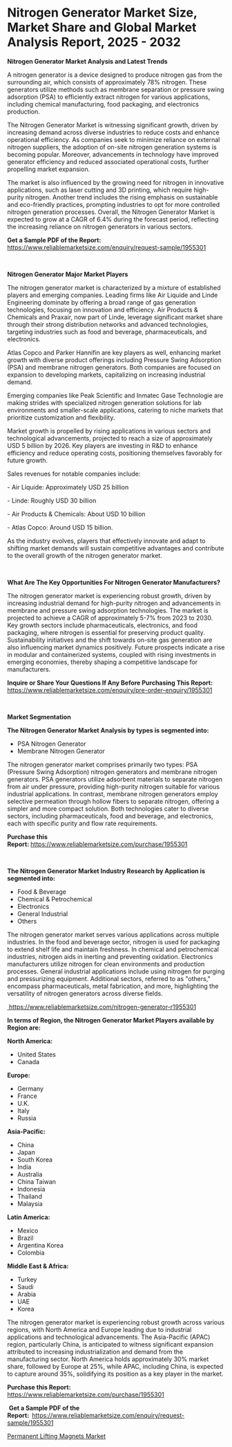 <p><h1>Nitrogen Generator Market Size, Market Share and Global Market Analysis Report, 2025 - 2032</h1></p><p><strong>Nitrogen Generator Market Analysis and Latest Trends</strong></p>
<p><p>A nitrogen generator is a device designed to produce nitrogen gas from the surrounding air, which consists of approximately 78% nitrogen. These generators utilize methods such as membrane separation or pressure swing adsorption (PSA) to efficiently extract nitrogen for various applications, including chemical manufacturing, food packaging, and electronics production. </p><p>The Nitrogen Generator Market is witnessing significant growth, driven by increasing demand across diverse industries to reduce costs and enhance operational efficiency. As companies seek to minimize reliance on external nitrogen suppliers, the adoption of on-site nitrogen generation systems is becoming popular. Moreover, advancements in technology have improved generator efficiency and reduced associated operational costs, further propelling market expansion.</p><p>The market is also influenced by the growing need for nitrogen in innovative applications, such as laser cutting and 3D printing, which require high-purity nitrogen. Another trend includes the rising emphasis on sustainable and eco-friendly practices, prompting industries to opt for more controlled nitrogen generation processes. Overall, the Nitrogen Generator Market is expected to grow at a CAGR of 6.4% during the forecast period, reflecting the increasing reliance on nitrogen generators in various sectors.</p></p>
<p><strong>Get a Sample PDF of the Report:&nbsp;</strong> <a href="https://www.reliablemarketsize.com/enquiry/request-sample/1955301?utm_campaign=3104&utm_medium=2&utm_source=Github&utm_content=ia&utm_term=08042025&utm_id=nitrogen-generator">https://www.reliablemarketsize.com/enquiry/request-sample/1955301</a></p>
<p>&nbsp;</p>
<p><strong>Nitrogen Generator Major Market Players</strong></p>
<p><p>The nitrogen generator market is characterized by a mixture of established players and emerging companies. Leading firms like Air Liquide and Linde Engineering dominate by offering a broad range of gas generation technologies, focusing on innovation and efficiency. Air Products & Chemicals and Praxair, now part of Linde, leverage significant market share through their strong distribution networks and advanced technologies, targeting industries such as food and beverage, pharmaceuticals, and electronics.</p><p>Atlas Copco and Parker Hannifin are key players as well, enhancing market growth with diverse product offerings including Pressure Swing Adsorption (PSA) and membrane nitrogen generators. Both companies are focused on expansion to developing markets, capitalizing on increasing industrial demand.</p><p>Emerging companies like Peak Scientific and Inmatec Gase Technologie are making strides with specialized nitrogen generation solutions for lab environments and smaller-scale applications, catering to niche markets that prioritize customization and flexibility.</p><p>Market growth is propelled by rising applications in various sectors and technological advancements, projected to reach a size of approximately USD 5 billion by 2026. Key players are investing in R&D to enhance efficiency and reduce operating costs, positioning themselves favorably for future growth.</p><p>Sales revenues for notable companies include:</p><p>- Air Liquide: Approximately USD 25 billion</p><p>- Linde: Roughly USD 30 billion</p><p>- Air Products & Chemicals: About USD 10 billion</p><p>- Atlas Copco: Around USD 15 billion.</p><p>As the industry evolves, players that effectively innovate and adapt to shifting market demands will sustain competitive advantages and contribute to the overall growth of the nitrogen generator market.</p></p>
<p>&nbsp;</p>
<p><strong>What Are The Key Opportunities For Nitrogen Generator Manufacturers?</strong></p>
<p><p>The nitrogen generator market is experiencing robust growth, driven by increasing industrial demand for high-purity nitrogen and advancements in membrane and pressure swing adsorption technologies. The market is projected to achieve a CAGR of approximately 5-7% from 2023 to 2030. Key growth sectors include pharmaceuticals, electronics, and food packaging, where nitrogen is essential for preserving product quality. Sustainability initiatives and the shift towards on-site gas generation are also influencing market dynamics positively. Future prospects indicate a rise in modular and containerized systems, coupled with rising investments in emerging economies, thereby shaping a competitive landscape for manufacturers.</p></p>
<p><strong>Inquire or Share Your Questions If Any Before Purchasing This Report:</strong> <a href="https://www.reliablemarketsize.com/enquiry/pre-order-enquiry/1955301?utm_campaign=3104&utm_medium=2&utm_source=Github&utm_content=ia&utm_term=08042025&utm_id=nitrogen-generator">https://www.reliablemarketsize.com/enquiry/pre-order-enquiry/1955301</a></p>
<p>&nbsp;</p>
<p><strong>Market Segmentation</strong></p>
<p><strong>The Nitrogen Generator Market Analysis by types is segmented into:</strong></p>
<p><ul><li>PSA Nitrogen Generator</li><li>Membrane Nitrogen Generator</li></ul></p>
<p><p>The nitrogen generator market comprises primarily two types: PSA (Pressure Swing Adsorption) nitrogen generators and membrane nitrogen generators. PSA generators utilize adsorbent materials to separate nitrogen from air under pressure, providing high-purity nitrogen suitable for various industrial applications. In contrast, membrane nitrogen generators employ selective permeation through hollow fibers to separate nitrogen, offering a simpler and more compact solution. Both technologies cater to diverse sectors, including pharmaceuticals, food and beverage, and electronics, each with specific purity and flow rate requirements.</p></p>
<p><strong>Purchase this Report:&nbsp;</strong><a href="https://www.reliablemarketsize.com/purchase/1955301?utm_campaign=3104&utm_medium=2&utm_source=Github&utm_content=ia&utm_term=08042025&utm_id=nitrogen-generator">https://www.reliablemarketsize.com/purchase/1955301</a></p>
<p>&nbsp;</p>
<p><strong>The Nitrogen Generator Market Industry Research by Application is segmented into:</strong></p>
<p><ul><li>Food & Beverage</li><li>Chemical & Petrochemical</li><li>Electronics</li><li>General Industrial</li><li>Others</li></ul></p>
<p><p>The nitrogen generator market serves various applications across multiple industries. In the food and beverage sector, nitrogen is used for packaging to extend shelf life and maintain freshness. In chemical and petrochemical industries, nitrogen aids in inerting and preventing oxidation. Electronics manufacturers utilize nitrogen for clean environments and production processes. General industrial applications include using nitrogen for purging and pressurizing equipment. Additional sectors, referred to as "others," encompass pharmaceuticals, metal fabrication, and more, highlighting the versatility of nitrogen generators across diverse fields.</p></p>
<p><a href="https://www.reliablemarketsize.com/nitrogen-generator-r1955301?utm_campaign=3104&utm_medium=2&utm_source=Github&utm_content=ia&utm_term=08042025&utm_id=nitrogen-generator">&nbsp;https://www.reliablemarketsize.com/nitrogen-generator-r1955301</a></p>
<p><strong>In terms of Region, the Nitrogen Generator Market Players available by Region are:</strong></p>
<p>
    <p> <strong> North America: </strong>
        <ul>
            <li>United States</li>
            <li>Canada</li>
        </ul>
        </p> 
    <p> <strong> Europe: </strong>
        <ul>
            <li>Germany</li>
            <li>France</li>
            <li>U.K.</li>
            <li>Italy</li>
            <li>Russia</li>
        </ul>
        </p> 
    <p> <strong> Asia-Pacific: </strong>
        <ul>
            <li>China</li>
            <li>Japan</li>
            <li>South Korea</li>
            <li>India</li>
            <li>Australia</li>
            <li>China Taiwan</li>
            <li>Indonesia</li>
            <li>Thailand</li>
            <li>Malaysia</li>
        </ul>
        </p> 
    <p> <strong> Latin America: </strong>
        <ul>
            <li>Mexico</li>
            <li>Brazil</li>
            <li>Argentina Korea</li>
            <li>Colombia</li>
        </ul>
        </p> 
    <p> <strong> Middle East & Africa: </strong>
        <ul>
            <li>Turkey</li>
            <li>Saudi</li>
            <li>Arabia</li>
            <li>UAE</li>
            <li>Korea</li>
        </ul>
    </p>
    </p>
<p><p>The nitrogen generator market is experiencing robust growth across various regions, with North America and Europe leading due to industrial applications and technological advancements. The Asia-Pacific (APAC) region, particularly China, is anticipated to witness significant expansion attributed to increasing industrialization and demand from the manufacturing sector. North America holds approximately 30% market share, followed by Europe at 25%, while APAC, including China, is expected to capture around 35%, solidifying its position as a key player in the market.</p></p>
<p><strong>Purchase this Report: </strong><a href="https://www.reliablemarketsize.com/purchase/1955301?utm_campaign=3104&utm_medium=2&utm_source=Github&utm_content=ia&utm_term=08042025&utm_id=nitrogen-generator">https://www.reliablemarketsize.com/purchase/1955301</a></p>
<p>&nbsp;<strong>Get a Sample PDF of the Report:&nbsp;&nbsp;</strong><a href="https://www.reliablemarketsize.com/enquiry/request-sample/1955301?utm_campaign=3104&utm_medium=2&utm_source=Github&utm_content=ia&utm_term=08042025&utm_id=nitrogen-generator">https://www.reliablemarketsize.com/enquiry/request-sample/1955301</a></p>
<p><strong></strong></p>
<p><p><a href="https://github.com/Mayankdeswa/Market-Research-Report-List-1/blob/main/permanent-lifting-magnets-market.md?utm_campaign=3104&utm_medium=2&utm_source=Github&utm_content=ia&utm_term=08042025&utm_id=nitrogen-generator">Permanent Lifting Magnets Market</a></p></p>